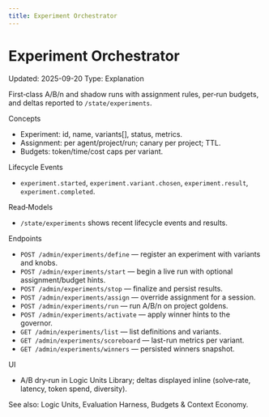 ```yaml
---
title: Experiment Orchestrator
---
```


# Experiment Orchestrator
Updated: 2025-09-20
Type: Explanation

First‑class A/B/n and shadow runs with assignment rules, per‑run budgets, and deltas reported to `/state/experiments`.

Concepts
- Experiment: id, name, variants[], status, metrics.
- Assignment: per agent/project/run; canary per project; TTL.
- Budgets: token/time/cost caps per variant.

Lifecycle Events
- `experiment.started`, `experiment.variant.chosen`, `experiment.result`, `experiment.completed`.

Read‑Models
- `/state/experiments` shows recent lifecycle events and results.

Endpoints
- `POST /admin/experiments/define` — register an experiment with variants and knobs.
- `POST /admin/experiments/start` — begin a live run with optional assignment/budget hints.
- `POST /admin/experiments/stop` — finalize and persist results.
- `POST /admin/experiments/assign` — override assignment for a session.
- `POST /admin/experiments/run` — run A/B/n on project goldens.
- `POST /admin/experiments/activate` — apply winner hints to the governor.
- `GET /admin/experiments/list` — list definitions and variants.
- `GET /admin/experiments/scoreboard` — last-run metrics per variant.
- `GET /admin/experiments/winners` — persisted winners snapshot.

UI
- A/B dry‑run in Logic Units Library; deltas displayed inline (solve‑rate, latency, token spend, diversity).

See also: Logic Units, Evaluation Harness, Budgets & Context Economy.

